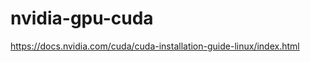 # nvidia-gpu-cuda     

https://docs.nvidia.com/cuda/cuda-installation-guide-linux/index.html         
